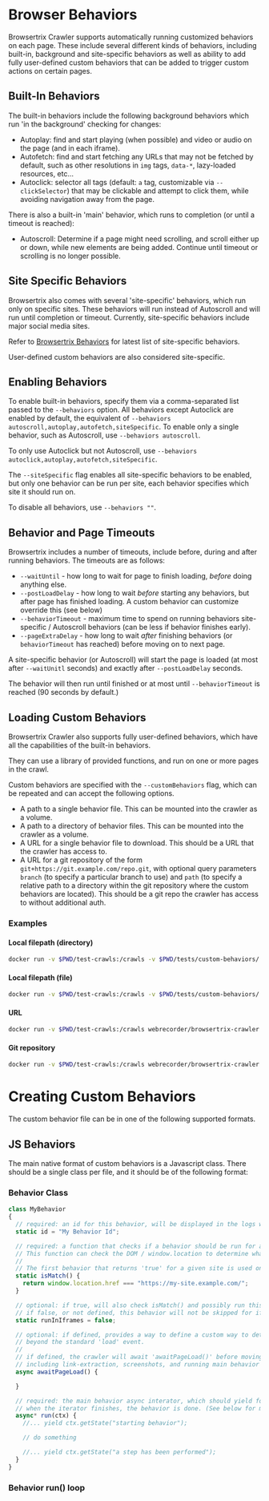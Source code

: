 # Browser Behaviors

Browsertrix Crawler supports automatically running customized behaviors on each page. These include several different kinds of behaviors, including built-in, background and site-specific behaviors as well as ability to add fully user-defined custom behaviors that can be added to trigger custom actions on certain pages.

## Built-In Behaviors

 The built-in behaviors include the following background behaviors which run 'in the background' checking for changes:
 
 - Autoplay: find and start playing (when possible) and video or audio on the page (and in each iframe).
 - Autofetch: find and start fetching any URLs that may not be fetched by default, such as other resolutions in `img` tags, `data-*`, lazy-loaded resources, etc...
 - Autoclick: selector all tags (default: `a` tag, customizable via `--clickSelector`) that may be clickable and attempt to click them, while avoiding navigation away from the page.

 There is also a built-in 'main' behavior, which runs to completion (or until a timeout is reached):

 - Autoscroll: Determine if a page might need scrolling, and scroll either up or down, while new elements are being added. Continue until timeout or scrolling is no longer possible.

 ## Site Specific Behaviors

 Browsertrix also comes with several 'site-specific' behaviors, which run only on specific sites. These behaviors will run instead of Autoscroll 
 and will run until completion or timeout. Currently, site-specific behaviors include major social media sites.

 Refer to [Browsertrix Behaviors](https://github.com/webrecorder/browsertrix-behaviors) for latest list of site-specific behaviors.

 User-defined custom behaviors are also considered site-specific.
 
## Enabling Behaviors

To enable built-in behaviors, specify them via a comma-separated list passed to the `--behaviors` option. All behaviors except Autoclick are enabled by default, the equivalent of `--behaviors autoscroll,autoplay,autofetch,siteSpecific`. To enable only a single behavior, such as Autoscroll, use `--behaviors autoscroll`.

To only use Autoclick but not Autoscroll, use `--behaviors autoclick,autoplay,autofetch,siteSpecific`.

The `--siteSpecific` flag enables all site-specific behaviors to be enabled, but only one behavior can be run per site, each behavior specifies which
site it should run on.

To disable all behaviors, use `--behaviors ""`.

## Behavior and Page Timeouts

Browsertrix includes a number of timeouts, include before, during and after running behaviors.
The timeouts are as follows:

- `--waitUntil` - how long to wait for page to finish loading, *before* doing anything else.
- `--postLoadDelay` - how long to wait *before* starting any behaviors, but after page has finished loading. A custom behavior can customize override this (see below)
- `--behaviorTimeout` - maximum time to spend on running behaviors site-specific / Autoscroll behaviors (can be less if behavior finishes early).
- `--pageExtraDelay` - how long to wait *after* finishing behaviors (or `behaviorTimeout` has reached) before moving on to next page.


A site-specific behavior (or Autoscroll) will start the page is loaded (at most after `--waitUnitl` seconds) and exactly after `--postLoadDelay` seconds.

The behavior will then run until finished or at most until `--behaviorTimeout` is reached (90 seconds by default.)

## Loading Custom Behaviors

Browsertrix Crawler also supports fully user-defined behaviors, which have all the capabilities of the built-in behaviors.

They can use a library of provided functions, and run on one or more pages in the crawl.

Custom behaviors are specified with the `--customBehaviors` flag, which can be repeated and can accept the following options.

- A path to a single behavior file. This can be mounted into the crawler as a volume.
- A path to a directory of behavior files. This can be mounted into the crawler as a volume.
- A URL for a single behavior file to download. This should be a URL that the crawler has access to.
- A URL for a git repository of the form `git+https://git.example.com/repo.git`, with optional query parameters `branch` (to specify a particular branch to use) and `path` (to specify a relative path to a directory within the git repository where the custom behaviors are located). This should be a git repo the crawler has access to without additional auth.

### Examples

#### Local filepath (directory)

```sh
docker run -v $PWD/test-crawls:/crawls -v $PWD/tests/custom-behaviors/:/custom-behaviors/ webrecorder/browsertrix-crawler crawl --url https://specs.webrecorder.net --customBehaviors /custom-behaviors/
```

#### Local filepath (file)

```sh
docker run -v $PWD/test-crawls:/crawls -v $PWD/tests/custom-behaviors/:/custom-behaviors/ webrecorder/browsertrix-crawler crawl --url https://specs.webrecorder.net --customBehaviors /custom-behaviors/custom.js
```

#### URL

```sh
docker run -v $PWD/test-crawls:/crawls webrecorder/browsertrix-crawler crawl --url https://specs.webrecorder.net --customBehaviors https://example.com/custom-behavior-1 --customBehaviors https://example.org/custom-behavior-2 
```

#### Git repository

```sh
docker run -v $PWD/test-crawls:/crawls webrecorder/browsertrix-crawler crawl --url https://example.com/ --customBehaviors "git+https://git.example.com/custom-behaviors?branch=dev&path=path/to/behaviors"
```

# Creating Custom Behaviors

The custom behavior file can be in one of the following supported formats.

## JS Behaviors

The main native format of custom behaviors is a Javascript class.
There should be a single class per file, and it should be of the following format:

### Behavior Class

```javascript
class MyBehavior
{
  // required: an id for this behavior, will be displayed in the logs when the behavior is run.
  static id = "My Behavior Id";

  // required: a function that checks if a behavior should be run for a given page.
  // This function can check the DOM / window.location to determine what page it is on.
  //
  // The first behavior that returns 'true' for a given site is used on that page.
  static isMatch() {
    return window.location.href === "https://my-site.example.com/";
  }

  // optional: if true, will also check isMatch() and possibly run this behavior in each iframes.
  // if false, or not defined, this behavior will not be skipped for iframes.
  static runInIframes = false;

  // optional: if defined, provides a way to define a custom way to determine when a page has finished loading
  // beyond the standard 'load' event.
  //
  // if defined, the crawler will await 'awaitPageLoad()' before moving on to post-crawl processing operations,
  // including link-extraction, screenshots, and running main behavior
  async awaitPageLoad() {

  }

  // required: the main behavior async interator, which should yield for each 'step' in the behavior.
  // when the iterator finishes, the behavior is done. (See below for more info)
  async* run(ctx) {
    //... yield ctx.getState("starting behavior");

    // do something

    //... yield ctx.getState("a step has been performed");
  }
}
```

### Behavior run() loop